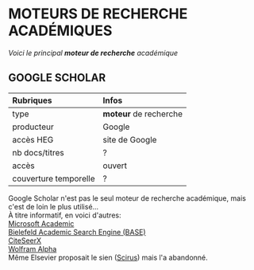 # MOTEURS DE RECHERCHE ACADÉMIQUES

*Voici le principal **moteur de recherche** académique*   

## GOOGLE SCHOLAR

| Rubriques | Infos |
| :-------- | :---- |
| type | **moteur** de recherche |
| producteur | Google |
| accès HEG | site de Google |
| nb docs/titres | ? |
| accès | ouvert |
| couverture temporelle | ? |

Google Scholar n'est pas le seul moteur de recherche académique, mais c'est de loin le plus utilisé...   
À titre informatif, en voici d'autres:   
[Microsoft Academic](http://academic.microsoft.com/)   
[Bielefeld Academic Search Engine (BASE)](https://www.base-search.net/)   
[CiteSeerX](http://citeseerx.ist.psu.edu)   
[Wolfram Alpha](https://www.wolframalpha.com)    
Même Elsevier proposait le sien ([Scirus](http://www.sciencedirect.com/scirus/)) mais l'a abandonné.   
